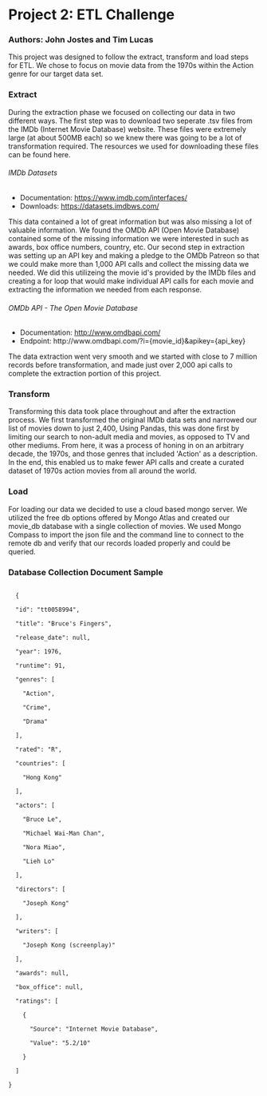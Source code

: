<h1>Project 2: ETL Challenge</h1>
<h3>Authors: John Jostes and Tim Lucas</h3>
<p>This project was designed to follow the extract, transform and load steps for ETL. 
We chose to focus on movie data from the 1970s within the Action genre for our target data set.</p>

<h3>Extract</h3>
<p>During the extraction phase we focused on collecting our data in two different ways. The first step was to download two seperate .tsv files from
the IMDb (Internet Movie Database) website. These files were extremely large (at about 500MB each) so we knew there was going to be a lot of 
transformation required. The resources we used for downloading these files can be found here.</p>
<h6>IMDb Datasets</h6>
<ul>
<li>Documentation: <a href="https://www.imdb.com/interfaces/" target="_blank">https://www.imdb.com/interfaces/</a></li>
<li>Downloads: <a href="https://datasets.imdbws.com/" target="_blank">https://datasets.imdbws.com/</a></li>
</ul>

<p>This data contained a lot of great information but was also missing a lot of valuable information. We found the OMDb API (Open Movie Database) contained
some of the missing information we were interested in such as awards, box office numbers, country, etc. Our second step in extraction was setting up an API key
and making a pledge to the OMDb Patreon so that we could make more than 1,000 API calls and collect the missing data we needed. We did this utilizeing the movie 
id's provided by the IMDb files and creating a for loop that would make individual API calls for each movie and extracting the information we needed from each response.
<h6>OMDb API - The Open Movie Database</h6>
<ul>
<li>Documentation: <a href="http://www.omdbapi.com/" target="_blank">http://www.omdbapi.com/</a></li>
<li>Endpoint: http://www.omdbapi.com/?i={movie_id}&apikey={api_key}</li>
</ul>

<p>The data extraction went very smooth and we started with close to 7 million records before transformation, and made just over 2,000 api calls to complete the extraction portion of this project.</p>

<h3>Transform</h3>
<p>Transforming this data took place throughout and after the extraction process. We first transformed the original IMDb data sets and narrowed our list of movies down to just 2,400, Using Pandas, this was done first by limiting our search to non-adult media and movies, as opposed to TV and other mediums. From here, it was a process of honing in on an arbitrary decade, the 1970s, and those genres that included 'Action' as a description.
In the end, this enabled us to make fewer API calls and create a curated dataset of 1970s action movies from all around the world.</p>

<h3>Load</h3>
<p>For loading our data we decided to use a cloud based mongo server. We utilized the free db options offered by Mongo Atlas and created our movie_db database with a single collection
of movies. We used Mongo Compass to import the json file and the command line to connect to the remote db and verify that our records loaded properly and could be queried.</p>

<h3>Database Collection Document Sample</h3>
<p>
<code>
  {</br>
  "id": "tt0058994",</br>
  "title": "Bruce's Fingers",</br>
  "release_date": null,</br>
  "year": 1976,</br>
  "runtime": 91,</br>
  "genres": [</br>
    "Action",</br>
    "Crime",</br>
    "Drama"</br>
  ],</br>
  "rated": "R",</br>
  "countries": [</br>
    "Hong Kong"</br>
  ],</br>
  "actors": [</br>
    "Bruce Le",</br>
    "Michael Wai-Man Chan",</br>
    "Nora Miao",</br>
    "Lieh Lo"</br>
  ],</br>
  "directors": [</br>
    "Joseph Kong"</br>
  ],</br>
  "writers": [</br>
    "Joseph Kong (screenplay)"</br>
  ],</br>
  "awards": null,</br>
  "box_office": null,</br>
  "ratings": [</br>
    {</br>
      "Source": "Internet Movie Database",</br>
      "Value": "5.2/10"</br>
    }</br>
  ]</br>
}</br>
</code>
</p>
